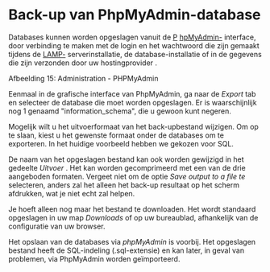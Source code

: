 # Back-up van PhpMyAdmin-database

Databases kunnen worden opgeslagen vanuit de [P](http://fr.wikipedia.org/wiki/PhpMyAdmin) [hpMyAdmin-](http://fr.wikipedia.org/wiki/PhpMyAdmin) interface, door verbinding te maken met de login en het wachtwoord die zijn gemaakt tijdens de [LAMP-](http://fr.wikipedia.org/wiki/LAMP) serverinstallatie, de database-installatie of in de gegevens die zijn verzonden door uw hostingprovider .

<img>Afbeelding 15: Administration - PHPMyAdmin

Eenmaal in de grafische interface van PhpMyAdmin, ga naar de *Export* tab en selecteer de database die moet worden opgeslagen. Er is waarschijnlijk nog 1 genaamd "information_schema", die u gewoon kunt negeren.

Mogelijk wilt u het uitvoerformaat van het back-upbestand wijzigen. Om op te slaan, kiest u het gewenste formaat onder de databases om te exporteren. In het huidige voorbeeld hebben we gekozen voor SQL.

De naam van het opgeslagen bestand kan ook worden gewijzigd in het gedeelte *Uitvoer* . Het kan worden gecomprimeerd met een van de drie aangeboden formaten. Vergeet niet om de optie *Save output to a file te* selecteren, anders zal het alleen het back-up resultaat op het scherm afdrukken, wat je niet echt zal helpen.

Je hoeft alleen nog maar het bestand te downloaden. Het wordt standaard opgeslagen in uw map *Downloads* of op uw bureaublad, afhankelijk van de configuratie van uw browser.

Het opslaan van de databases via *phpMyAdmin* is voorbij. Het opgeslagen bestand heeft de SQL-indeling (.sql-extensie) en kan later, in geval van problemen, via PhpMyAdmin worden geïmporteerd.

